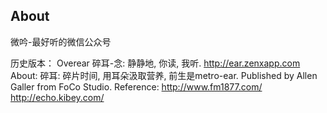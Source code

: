 About
-----

微吟-最好听的微信公众号



历史版本：
Overear 碎耳-念: 静静地, 你读, 我听. 
http://ear.zenxapp.com
About: 碎耳: 碎片时间, 用耳朵汲取营养, 前生是metro-ear.
Published by Allen Galler from FoCo Studio.
Reference: http://www.fm1877.com/ http://echo.kibey.com/
